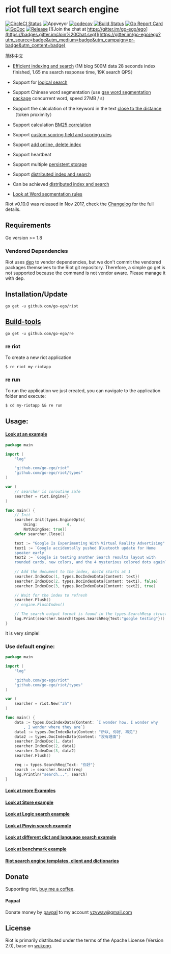 # riot full text search engine

<!--<img align="right" src="https://raw.githubusercontent.com/go-ego/ego/master/logo.jpg">-->
<!--<a href="https://circleci.com/gh/go-ego/ego/tree/dev"><img src="https://img.shields.io/circleci/project/go-ego/ego/dev.svg" alt="Build Status"></a>-->
[![CircleCI Status](https://circleci.com/gh/go-ego/riot.svg?style=shield)](https://circleci.com/gh/go-ego/riot)
![Appveyor](https://ci.appveyor.com/api/projects/status/github/go-ego/riot?branch=master&svg=true)
[![codecov](https://codecov.io/gh/go-ego/riot/branch/master/graph/badge.svg)](https://codecov.io/gh/go-ego/riot)
[![Build Status](https://travis-ci.org/go-ego/riot.svg)](https://travis-ci.org/go-ego/riot)
[![Go Report Card](https://goreportcard.com/badge/github.com/go-ego/riot)](https://goreportcard.com/report/github.com/go-ego/riot)
[![GoDoc](https://godoc.org/github.com/go-ego/riot?status.svg)](https://godoc.org/github.com/go-ego/riot)
[![Release](https://github-release-version.herokuapp.com/github/go-ego/riot/release.svg?style=flat)](https://github.com/go-ego/riot/releases/latest)
[![Join the chat at https://gitter.im/go-ego/ego](https://badges.gitter.im/Join%20Chat.svg)](https://gitter.im/go-ego/ego?utm_source=badge&utm_medium=badge&utm_campaign=pr-badge&utm_content=badge)
<!--<a href="https://github.com/go-ego/ego/releases"><img src="https://img.shields.io/badge/%20version%20-%206.0.0%20-blue.svg?style=flat-square" alt="Releases"></a>-->

[简体中文](https://github.com/go-ego/riot/blob/master/README_zh.md)


* [Efficient indexing and search](/docs/en/benchmarking.md) (1M blog 500M data 28 seconds index finished, 1.65 ms search response time, 19K search QPS）
* Support for [logical search](https://github.com/go-ego/riot/blob/master/docs/en/logic.md)
* Support Chinese word segmentation (use [gse word segmentation package](https://github.com/go-ego/gse) concurrent word, speed 27MB / s）
* Support the calculation of the keyword in the text [close to the distance](/docs/en/token_proximity.md)（token proximity）
* Support calculation [BM25 correlation](/docs/en/bm25.md)
* Support [custom scoring field and scoring rules](/docs/en/custom_scoring_criteria.md)
* Support [add online, delete index](/docs/en/realtime_indexing.md)
* Support heartbeat
* Support multiple [persistent storage](/docs/en/persistent_storage.md)
* Support [distributed index and search](https://github.com/go-ego/riot/tree/master/data)
* Can be achieved [distributed index and search](/docs/en/distributed_indexing_and_search.md)

* [Look at Word segmentation rules](https://github.com/go-ego/riot/blob/master/docs/en/segmenter.md)


Riot v0.10.0 was released in Nov 2017, check the [Changelog](https://github.com/go-ego/riot/blob/master/docs/CHANGELOG.md) for the full details.

## Requirements
Go version >= 1.8

### Vendored Dependencies

Riot uses [dep](https://github.com/golang/dep) to vendor dependencies, but we don't commit the vendored packages themselves to the Riot git repository. Therefore, a simple go get is not supported because the command is not vendor aware. Please manage it with dep.

## Installation/Update

```
go get -u github.com/go-ego/riot
```

## [Build-tools](https://github.com/go-ego/re)
```
go get -u github.com/go-ego/re 
```
### re riot
To create a new riot application

```
$ re riot my-riotapp
```

### re run

To run the application we just created, you can navigate to the application folder and execute:
```
$ cd my-riotapp && re run
```

## Usage:

#### [Look at an example](/examples/simple/main.go)

```go
package main

import (
	"log"

	"github.com/go-ego/riot"
	"github.com/go-ego/riot/types"
)

var (
	// searcher is coroutine safe
	searcher = riot.Engine{}
)

func main() {
	// Init
	searcher.Init(types.EngineOpts{
		Using:             4,
		NotUsingGse: true})
	defer searcher.Close()

	text := "Google Is Experimenting With Virtual Reality Advertising"
	text1 := `Google accidentally pushed Bluetooth update for Home
	speaker early`
	text2 := `Google is testing another Search results layout with 
	rounded cards, new colors, and the 4 mysterious colored dots again`
	
	// Add the document to the index, docId starts at 1
	searcher.IndexDoc(1, types.DocIndexData{Content: text})
	searcher.IndexDoc(2, types.DocIndexData{Content: text1}, false)
	searcher.IndexDoc(3, types.DocIndexData{Content: text2}, true)

	// Wait for the index to refresh
	searcher.Flush()
	// engine.FlushIndex()

	// The search output format is found in the types.SearchResp structure
	log.Print(searcher.Search(types.SearchReq{Text:"google testing"}))
}
```

It is very simple!

### Use default engine:

```Go
package main

import (
	"log"

	"github.com/go-ego/riot"
	"github.com/go-ego/riot/types"
)

var (
	searcher = riot.New("zh")
)

func main() {
	data := types.DocIndexData{Content: `I wonder how, I wonder why
		, I wonder where they are`}
	data1 := types.DocIndexData{Content: "所以, 你好, 再见"}
	data2 := types.DocIndexData{Content: "没有理由"}
	searcher.IndexDoc(1, data)
	searcher.IndexDoc(2, data1)
	searcher.IndexDoc(3, data2)
	searcher.Flush()

	req := types.SearchReq{Text: "你好"}
	search := searcher.Search(req)
	log.Println("search...", search)
}
```

#### [Look at more Examples](https://github.com/go-ego/riot/tree/master/examples)

#### [Look at Store example](https://github.com/go-ego/riot/blob/master/examples/store/main.go)
#### [Look at Logic search example](https://github.com/go-ego/riot/blob/master/examples/logic/main.go)

#### [Look at Pinyin search example](https://github.com/go-ego/riot/blob/master/examples/pinyin/main.go)

#### [Look at different dict and language search example](https://github.com/go-ego/riot/blob/master/examples/dict/main.go)

#### [Look at benchmark example](https://github.com/go-ego/riot/blob/master/examples/benchmark/benchmark.go)

#### [Riot search engine templates, client and dictionaries](https://github.com/go-ego/riot/tree/master/data)

## Donate

Supporting riot, [buy me a coffee](https://github.com/go-vgo/buy-me-a-coffee).

#### Paypal

Donate money by [paypal](https://www.paypal.me/veni0/25) to my account [vzvway@gmail.com](vzvway@gmail.com)

## License

Riot is primarily distributed under the terms of the Apache License (Version 2.0), base on [wukong](https://github.com/huichen/wukong).
